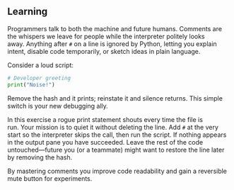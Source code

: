 ## Learning
Programmers talk to both the machine and future humans. Comments are the whispers we leave for people while the interpreter politely looks away. Anything after `#` on a line is ignored by Python, letting you explain intent, disable code temporarily, or sketch ideas in plain language.  

Consider a loud script:  

```python
# Developer greeting
print("Noise!")
```

Remove the hash and it prints; reinstate it and silence returns. This simple switch is your new debugging ally.  

In this exercise a rogue print statement shouts every time the file is run. Your mission is to quiet it without deleting the line. Add `#` at the very start so the interpreter skips the call, then run the script. If nothing appears in the output pane you have succeeded. Leave the rest of the code untouched—future you (or a teammate) might want to restore the line later by removing the hash.  

By mastering comments you improve code readability and gain a reversible mute button for experiments.
